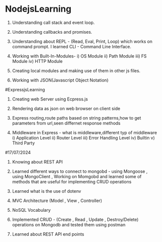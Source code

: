 # NodejsLearning

1) Understanding call stack and event loop.

2) Understanding callbacks and promises.

3) Understanding about REPL - (Read, Eval, Print, Loop) which works on command prompt. I learned CLI - Command Line Interface.

4) Working with Built-In-Modules-
    i) OS Module
   ii) Path Module
  iii) FS Module
   iv) HTTP Module

5) Creating local modules and making use of them in other js files.

6) Working with JSON(Javascript Object Notation)

#ExpressjsLearning

1) Creating web Server using Ecpress.js

2) Rendering data as json on web browser on client side

3) Express routing,route paths based on string patterns,how to get parameters from url,seen differnet response methods

4) Middleware in Express - what is middleware,different typ of middleware
    i) Application Level
   ii) Router Level
  iii) Error Handling Level
   iv) Builtin
    v) Third Party


#17/07/2024
1) Knowing about REST API

2) Learned different ways to connect to mongobd - using Mongoose , using MongoClient , Working on Momgobd and learned some of methods that are useful for implementing CRUD operations
 
3) Learned what is the use of dotenv
 
4) MVC Architecture (Model , View , Controller)

5) NoSQL Vocabulary

6) Implemented CRUD - (Create , Read , Update , Destroy/Delete) operations on Mongodb and tested them using postman

7) Learned about REST API end points 
